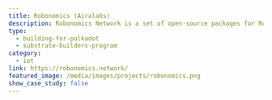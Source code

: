 ```yaml
---
title: Robonomics (Airalabs)
description: Robonomics Network is a set of open-source packages for Robotics, Smart Cities and Industry 4.0 developers.
type:
  - building-for-polkadot
  - substrate-builders-program
category:
  - iot
link: https://robonomics.network/
featured_image: /media/images/projects/robonomics.png
show_case_study: false
---
```

